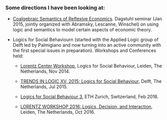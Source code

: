 ### Some directions I have been looking at:


* [Coalgebraic Semantics of Reflexive Economics](http://www.dagstuhl.de/de/programm/kalender/semhp/?semnr=15042). Dagstuhl seminar  (Jan 2015, jointly organized with Abramsky, Lescanne, Winschel) on using logic and semantics to model certain aspects of economic theory. 

* Logics for Social Behaviourn (started with the Applied Logic group of Delft led by Palmigiano and now turning into an active community with the first special issues in preparation). Workshops and Conferences held:

  * [Lorentz Center Workshop](https://www.lorentzcenter.nl/lc/web/2014/650/info.php3?wsid=650), Logics for Social Behaviour, Leiden, The Netherlands, Nov 2014. 

  * [TRENDS IN LOGIC XV, 2015: Logics for Social Behaviour](http://www.appliedlogictudelft.nl/trends-in-logics-2015-logics-for-social-behaviour/), Delft, The Netherlands, Jul 2015.

  * [Logics for Social Behaviour 3](http://homepage.tudelft.nl/c9d1n/lsb3/lsb3.html), ETH Zurich, Switzerland, Feb 2016.

  * [LORENTZ WORKSHOP 2016: Logics, Decision, and Interaction](https://www.lorentzcenter.nl/lc/web/2016/840/info.php3?wsid=840&venue=Oort), Leiden, The Netherlands, Oct 2016.

